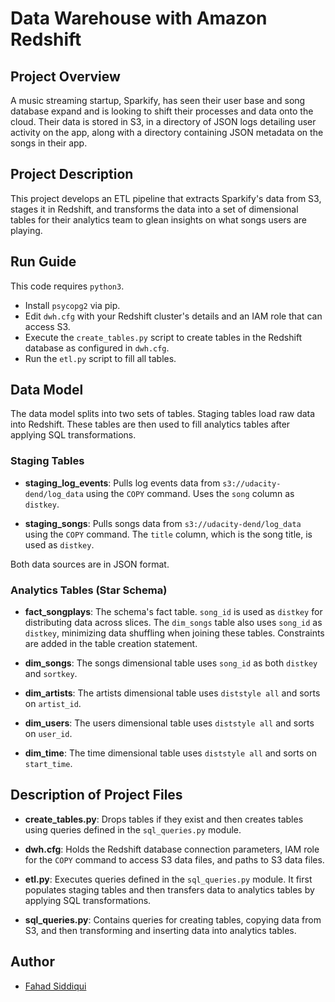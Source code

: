 # Data Warehouse with Amazon Redshift

## Project Overview

A music streaming startup, Sparkify, has seen their user base and song database expand and is looking to shift their processes and data onto the cloud. Their data is stored in S3, in a directory of JSON logs detailing user activity on the app, along with a directory containing JSON metadata on the songs in their app.

## Project Description

This project develops an ETL pipeline that extracts Sparkify's data from S3, stages it in Redshift, and transforms the data into a set of dimensional tables for their analytics team to glean insights on what songs users are playing.

## Run Guide

This code requires `python3`.

- Install `psycopg2` via pip.
- Edit `dwh.cfg` with your Redshift cluster's details and an IAM role that can access S3.
- Execute the `create_tables.py` script to create tables in the Redshift database as configured in `dwh.cfg`.
- Run the `etl.py` script to fill all tables.

## Data Model

The data model splits into two sets of tables. Staging tables load raw data into Redshift. These tables are then used to fill analytics tables after applying SQL transformations.

### Staging Tables

- **staging_log_events**: Pulls log events data from `s3://udacity-dend/log_data` using the `COPY` command. Uses the `song` column as `distkey`.

- **staging_songs**: Pulls songs data from `s3://udacity-dend/log_data` using the `COPY` command. The `title` column, which is the song title, is used as `distkey`.

Both data sources are in JSON format.

### Analytics Tables (Star Schema)

- **fact_songplays**: The schema's fact table. `song_id` is used as `distkey` for distributing data across slices. The `dim_songs` table also uses `song_id` as `distkey`, minimizing data shuffling when joining these tables. Constraints are added in the table creation statement.

- **dim_songs**: The songs dimensional table uses `song_id` as both `distkey` and `sortkey`.

- **dim_artists**: The artists dimensional table uses `diststyle all` and sorts on `artist_id`.

- **dim_users**: The users dimensional table uses `diststyle all` and sorts on `user_id`.

- **dim_time**: The time dimensional table uses `diststyle all` and sorts on `start_time`.

## Description of Project Files

- **create_tables.py**: Drops tables if they exist and then creates tables using queries defined in the `sql_queries.py` module.

- **dwh.cfg**: Holds the Redshift database connection parameters, IAM role for the `COPY` command to access S3 data files, and paths to S3 data files.

- **etl.py**: Executes queries defined in the `sql_queries.py` module. It first populates staging tables and then transfers data to analytics tables by applying SQL transformations.

- **sql_queries.py**: Contains queries for creating tables, copying data from S3, and then transforming and inserting data into analytics tables.

## Author

- [Fahad Siddiqui](https://github.com/fahadsiddiqui)
